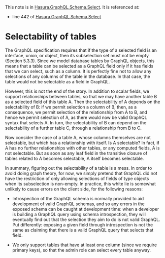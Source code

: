 This note is in [Hasura.GraphQL.Schema.Select](https://github.com/hasura/graphql-engine/blob/master/server/src-lib/Hasura/GraphQL/Schema/Select.hs#L326).
It is referenced at:
  - line 442 of [Hasura.GraphQL.Schema.Select](https://github.com/hasura/graphql-engine/blob/master/server/src-lib/Hasura/GraphQL/Schema/Select.hs#L442)

# Selectability of tables


The GraphQL specification requires that if the type of a selected field is an
interface, union, or object, then its subselection set must not be empty
(Section 5.3.3).  Since we model database tables by GraphQL objects, this means
that a table can be selected as a GraphQL field only if it has fields that we
can select, such as a column.  It is perfectly fine not to allow any selections
of any columns of the table in the database.  In that case, the table would not
be selectable as a field in GraphQL.

However, this is not the end of the story.  In addition to scalar fields, we
support relationships between tables, so that we may have another table B as a
selected field of this table A.  Then the selectability of A depends on the
selectability of B: if we permit selection a column of B, then, as a
consequence, we permit selection of the relationship from A to B, and hence we
permit selection of A, as there would now be valid GraphQL syntax that selects
A.  In turn, the selectability of B can depend on the selectability of a further
table C, through a relationship from B to C.

Now consider the case of a table A, whose columns themselves are not selectable,
but which has a relationship with itself.  Is A selectable?  In fact, if A has
no further relationships with other tables, or any computed fields, A is not
selectable.  But as soon as any leaf field in the transitive closure of tables
related to A becomes selectable, A itself becomes selectable.

In summary, figuring out the selectability of a table is a mess.  In order to
avoid doing graph theory, for now, we simply pretend that GraphQL did not have
the restriction of only allowing selections of fields of type objects when its
subselection is non-empty.  In practice, this white lie is somewhat unlikely to
cause errors on the client side, for the following reasons:

- Introspection of the GraphQL schema is normally provided to aid development of
  valid GraphQL schemas, and so any errors in the exposed schema can be caught
  at development time: when a developer is building a GraphQL query using schema
  introspection, they will eventually find out that the selection they aim to do
  is not valid GraphQL.  Put differently: exposing a given field through
  introspection is not the same as claiming that there is a valid GraphQL query
  that selects that field.

- We only support tables that have at least one column (since we require primary
  keys), so that the admin role can select every table anyway.

